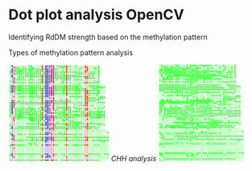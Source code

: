 # Dot plot analysis OpenCV
Identifying RdDM strength based on the methylation pattern 

Types of methylation pattern analysis
<p float="left">
  <img src="Samples/Picture1.png" width="200" />
  <em>CHH analysis</em>
  <img src="Samples/Picture3.png" width="170" /> 
</p>
